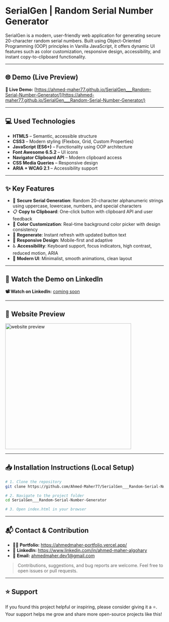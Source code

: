 # SerialGen | Random Serial Number Generator

SerialGen is a modern, user-friendly web application for generating secure 20-character random serial numbers. Built using Object-Oriented Programming (OOP) principles in Vanilla JavaScript, it offers dynamic UI features such as color customization, responsive design, accessibility, and instant copy-to-clipboard functionality.

---

## 🌐 Demo (Live Preview)

**🔗 Live Demo:** [https://ahmed-maher77.github.io/SerialGen___Random-Serial-Number-Generator/](https://ahmed-maher77.github.io/SerialGen___Random-Serial-Number-Generator/) 

---

## 💻 Used Technologies

- **HTML5** – Semantic, accessible structure  
- **CSS3** – Modern styling (Flexbox, Grid, Custom Properties)  
- **JavaScript (ES6+)** – Functionality using OOP architecture  
- **Font Awesome 6.5.2** – UI icons  
- **Navigator Clipboard API** – Modern clipboard access  
- **CSS Media Queries** – Responsive design  
- **ARIA + WCAG 2.1** – Accessibility support 

---

## ✨ Key Features

- 🔢 **Secure Serial Generation**: Random 20-character alphanumeric strings using uppercase, lowercase, numbers, and special characters  
- 📋 **Copy to Clipboard**: One-click button with clipboard API and user feedback  
- 🎨 **Color Customization**: Real-time background color picker with design consistency  
- 🔁 **Regenerate**: Instant refresh with updated button text  
- 📱 **Responsive Design**: Mobile-first and adaptive  
- ♿ **Accessibility**: Keyboard support, focus indicators, high contrast, reduced motion, ARIA  
- 🎯 **Modern UI**: Minimalist, smooth animations, clean layout  

---

## 🎥 Watch the Demo on LinkedIn

**📽️ Watch on LinkedIn:** [coming soon]()

---

## 👀 Website Preview
<a href="https://ahmed-maher77.github.io/SerialGen___Random-Serial-Number-Generator/" title="demo">
  <img src="uploaded-img-on-github-readme" alt="website preview" width="400">
</a>


---

## 📥 Installation Instructions (Local Setup)

```bash
# 1. Clone the repository
git clone https://github.com/Ahmed-Maher77/SerialGen___Random-Serial-Number-Generator.git

# 2. Navigate to the project folder
cd SerialGen___Random-Serial-Number-Generator

# 3. Open index.html in your browser
```
---

## 📬 Contact & Contribution
- 🧑‍💻 **Portfolio:** <a href="https://ahmedmaher-portfolio.vercel.app/" title="See My Portfolio">https://ahmedmaher-portfolio.vercel.app/</a>
- 🔗 **LinkedIn:** <a href="https://www.linkedin.com/in/ahmed-maher-algohary" title="Contact via LinkedIn">https://www.linkedin.com/in/ahmed-maher-algohary</a>
- 📧 **Email:** <a href="mailto:ahmedmaher.dev1@gmail.com" title="Contact via Email">ahmedmaher.dev1@gmail.com</a>

> Contributions, suggestions, and bug reports are welcome. Feel free to open issues or pull requests.

---

## ⭐ Support

If you found this project helpful or inspiring, please consider giving it a ⭐. Your support helps me grow and share more open-source projects like this!
